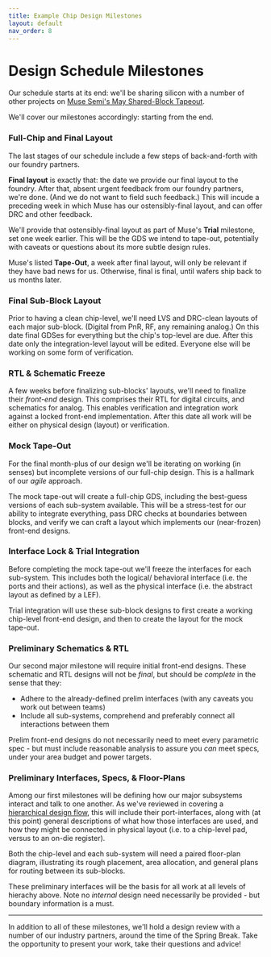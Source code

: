 ```yaml
---
title: Example Chip Design Milestones
layout: default
nav_order: 8
---
```



# Design Schedule Milestones

Our schedule starts at its end: we'll be sharing silicon with a number of other projects on 
[Muse Semi's May Shared-Block Tapeout](https://www.musesemi.com/shared-block-tapeout-schedule). 

We'll cover our milestones accordingly: starting from the end. 

### Full-Chip and Final Layout

The last stages of our schedule include a few steps of back-and-forth with our foundry partners. 

**Final layout** is exactly that: the date we provide our final layout to the foundry.
After that, absent urgent feedback from our foundry partners, we're done. 
(And we do not want to field such feedback.) 
This will incude a preceding week in which Muse has our ostensibly-final layout, 
and can offer DRC and other feedback. 

We'll provide that ostensibly-final layout as part of Muse's **Trial** milestone, set one week earlier. 
This will be the GDS we intend to tape-out, potentially with caveats or questions about its more subtle design rules. 

Muse's listed **Tape-Out**, a week after final layout, will only be relevant if they have bad news for us. 
Otherwise, final is final, until wafers ship back to us months later. 

### Final Sub-Block Layout 

Prior to having a clean chip-level, we'll need LVS and DRC-clean layouts of each major sub-block. 
(Digital from PnR, RF, any remaining analog.) 
On this date final GDSes for everything but the chip's top-level are due. 
After this date only the integration-level layout will be edited. 
Everyone else will be working on some form of verification. 

### RTL & Schematic Freeze 

A few weeks before finalizing sub-blocks' layouts, we'll need to finalize their *front-end* design. 
This comprises their RTL for digital circuits, and schematics for analog. 
This enables verification and integration work against a locked front-end implementation. 
After this date all work will be either on physical design (layout) or verification. 

### Mock Tape-Out 

For the final month-plus of our design we'll be iterating on working (in senses) but incomplete versions of our full-chip design. 
This is a hallmark of our *agile* approach. 

The mock tape-out will create a full-chip GDS, including the best-guess versions of each sub-system available. 
This will be a stress-test for our ability to integrate everything, pass DRC checks at boundaries between blocks, 
and verify we can craft a layout which implements our (near-frozen) front-end designs. 

### Interface Lock & Trial Integration 

Before completing the mock tape-out we'll freeze the interfaces for each sub-system. 
This includes both the logical/ behavioral interface (i.e. the ports and their actions), 
as well as the physical interface (i.e. the abstract layout as defined by a LEF). 

Trial integration will use these sub-block designs to first create a working chip-level front-end design, 
and then to create the layout for the mock tape-out. 

### Preliminary Schematics & RTL 

Our second major milestone will require initial front-end designs. 
These schematic and RTL designs will not be *final*, but should be *complete* in the sense that they: 

* Adhere to the already-defined prelim interfaces (with any caveats you work out between teams) 
* Include all sub-systems, comprehend and preferably connect all interactions between them 

Prelim front-end designs do not necessarily need to meet every parametric spec - 
but must include reasonable analysis to assure you *can* meet specs, 
under your area budget and power targets. 

### Preliminary Interfaces, Specs, & Floor-Plans 

Among our first milestones will be defining how our major subsystems interact and talk to one another. 
As we've reviewed in covering a [hierarchical design flow](/semesters/sp22/labs/notes), this will include their port-interfaces, 
along with (at this point) general descriptions of what how those interfaces are used, 
and how they might be connected in physical layout (i.e. to a chip-level pad, versus to an on-die register). 

Both the chip-level and each sub-system will need a paired floor-plan diagram, 
illustrating its rough placement, area allocation, and general plans for routing between its sub-blocks. 

These preliminary interfaces will be the basis for all work at all levels of hierachy above. 
Note no *internal* design need necessarily be provided - but boundary information is a must. 


--- 

In addition to all of these milestones, we'll hold a design review with a number of our industry partners, 
around the time of the Spring Break. Take the opportunity to present your work, take their questions and advice! 


